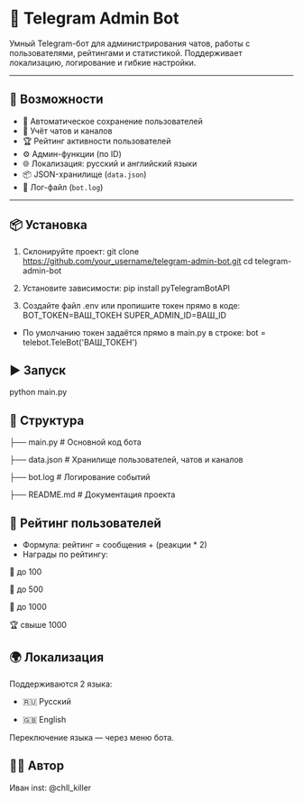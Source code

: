# 🤖 Telegram Admin Bot

Умный Telegram-бот для администрирования чатов, работы с пользователями, рейтингами и статистикой. Поддерживает локализацию, логирование и гибкие настройки.

---

## 🚀 Возможности

- 👤 Автоматическое сохранение пользователей
- 💬 Учёт чатов и каналов
- 🏆 Рейтинг активности пользователей
- ⚙️ Админ-функции (по ID)
- 🌐 Локализация: русский и английский языки
- 📦 JSON-хранилище (`data.json`)
- 📁 Лог-файл (`bot.log`)

---

## 📦 Установка

1. Склонируйте проект:
git clone https://github.com/your_username/telegram-admin-bot.git
cd telegram-admin-bot

2. Установите зависимости:
pip install pyTelegramBotAPI

3. Создайте файл .env или пропишите токен прямо в коде:
BOT_TOKEN=ВАШ_ТОКЕН
SUPER_ADMIN_ID=ВАШ_ID
- По умолчанию токен задаётся прямо в main.py в строке:
bot = telebot.TeleBot('ВАШ_ТОКЕН')

## ▶️ Запуск

python main.py

## 📂 Структура

├── main.py            # Основной код бота   


├── data.json          # Хранилище пользователей, чатов и каналов 


├── bot.log            # Логирование событий   


├── README.md          # Документация проекта    


## 🏅 Рейтинг пользователей
- Формула:
рейтинг = сообщения + (реакции * 2)
- Награды по рейтингу:

🥉 до 100

🥈 до 500

🥇 до 1000

🏆 свыше 1000

## 🌍 Локализация
Поддерживаются 2 языка:

- 🇷🇺 Русский

- 🇬🇧 English

Переключение языка — через меню бота.

## 👨‍💻 Автор
Иван
inst: @chll_killer

